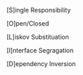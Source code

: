 [S]ingle Responsibility

[O]pen/Closed

[L]iskov Substituation

[I]nterface Segragation

[D]ependency Inversion

